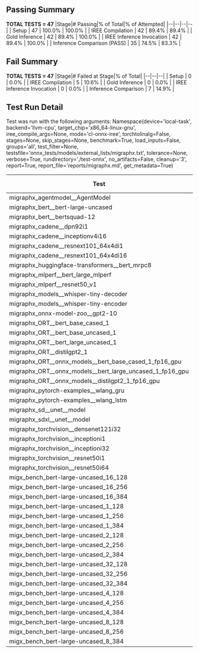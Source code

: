 ## Passing Summary

**TOTAL TESTS = 47**
|Stage|# Passing|% of Total|% of Attempted|
|--|--|--|--|
| Setup | 47 | 100.0% | 100.0% |
| IREE Compilation | 42 | 89.4% | 89.4% |
| Gold Inference | 42 | 89.4% | 100.0% |
| IREE Inference Invocation | 42 | 89.4% | 100.0% |
| Inference Comparison (PASS) | 35 | 74.5% | 83.3% |
## Fail Summary

**TOTAL TESTS = 47**
|Stage|# Failed at Stage|% of Total|
|--|--|--|
| Setup | 0 | 0.0% |
| IREE Compilation | 5 | 10.6% |
| Gold Inference | 0 | 0.0% |
| IREE Inference Invocation | 0 | 0.0% |
| Inference Comparison | 7 | 14.9% |
## Test Run Detail
Test was run with the following arguments:
Namespace(device='local-task', backend='llvm-cpu', target_chip='x86_64-linux-gnu', iree_compile_args=None, mode='cl-onnx-iree', torchtolinalg=False, stages=None, skip_stages=None, benchmark=True, load_inputs=False, groups='all', test_filter=None, testsfile='onnx_tests/models/external_lists/migraphx.txt', tolerance=None, verbose=True, rundirectory='./test-onnx', no_artifacts=False, cleanup='3', report=True, report_file='reports/migraphx.md', get_metadata=True)

| Test | Exit Status | Mean Benchmark Time (ms) | Notes |
|--|--|--|--|
| migraphx_agentmodel__AgentModel | compilation | None | |
| migraphx_bert__bert-large-uncased | PASS | 369.5454150438309 | |
| migraphx_bert__bertsquad-12 | compilation | None | |
| migraphx_cadene__dpn92i1 | PASS | 164.1962019105752 | |
| migraphx_cadene__inceptionv4i16 | PASS | 5573.352621247371 | |
| migraphx_cadene__resnext101_64x4di1 | PASS | 347.41502317289513 | |
| migraphx_cadene__resnext101_64x4di16 | PASS | 5723.488827546437 | |
| migraphx_huggingface-transformers__bert_mrpc8 | PASS | 380.3550247102976 | |
| migraphx_mlperf__bert_large_mlperf | Numerics | 813.8066679239273 | |
| migraphx_mlperf__resnet50_v1 | PASS | 99.07153887408118 | |
| migraphx_models__whisper-tiny-decoder | PASS | 33.08833435629353 | |
| migraphx_models__whisper-tiny-encoder | Numerics | 179.48057129979134 | |
| migraphx_onnx-model-zoo__gpt2-10 | compilation | None | |
| migraphx_ORT__bert_base_cased_1 | PASS | 99.25046594192584 | |
| migraphx_ORT__bert_base_uncased_1 | PASS | 92.1827441170102 | |
| migraphx_ORT__bert_large_uncased_1 | PASS | 253.41342679328386 | |
| migraphx_ORT__distilgpt2_1 | PASS | 32.11370585621267 | |
| migraphx_ORT__onnx_models__bert_base_cased_1_fp16_gpu | Numerics | 793.7538139522076 | |
| migraphx_ORT__onnx_models__bert_large_uncased_1_fp16_gpu | Numerics | 458.1199553277757 | |
| migraphx_ORT__onnx_models__distilgpt2_1_fp16_gpu | Numerics | 41.69936318482671 | |
| migraphx_pytorch-examples__wlang_gru | PASS | 83.66190021236737 | |
| migraphx_pytorch-examples__wlang_lstm | PASS | 44.424332212656736 | |
| migraphx_sd__unet__model | import_model | None | |
| migraphx_sdxl__unet__model | import_model | None | |
| migraphx_torchvision__densenet121i32 | PASS | 1475.8679034809272 | |
| migraphx_torchvision__inceptioni1 | PASS | 205.50930003325144 | |
| migraphx_torchvision__inceptioni32 | PASS | 5820.793509483337 | |
| migraphx_torchvision__resnet50i1 | PASS | 86.4207593517171 | |
| migraphx_torchvision__resnet50i64 | PASS | 5329.185408850511 | |
| migx_bench_bert-large-uncased_16_128 | PASS | 2750.239254285892 | |
| migx_bench_bert-large-uncased_16_256 | PASS | 4223.393912116686 | |
| migx_bench_bert-large-uncased_16_384 | Numerics | 5716.867210964362 | |
| migx_bench_bert-large-uncased_1_128 | PASS | 157.49938692897558 | |
| migx_bench_bert-large-uncased_1_256 | PASS | 277.5262879828612 | |
| migx_bench_bert-large-uncased_1_384 | PASS | 390.844002366066 | |
| migx_bench_bert-large-uncased_2_128 | PASS | 392.5664195170005 | |
| migx_bench_bert-large-uncased_2_256 | PASS | 584.1115278502305 | |
| migx_bench_bert-large-uncased_2_384 | PASS | 810.151070356369 | |
| migx_bench_bert-large-uncased_32_128 | PASS | 5397.869314998388 | |
| migx_bench_bert-large-uncased_32_256 | PASS | 8131.569503496091 | |
| migx_bench_bert-large-uncased_32_384 | Numerics | 11252.256979544958 | |
| migx_bench_bert-large-uncased_4_128 | PASS | 715.7722326616446 | |
| migx_bench_bert-large-uncased_4_256 | PASS | 1094.0521558125813 | |
| migx_bench_bert-large-uncased_4_384 | PASS | 1626.3309655090172 | |
| migx_bench_bert-large-uncased_8_128 | PASS | 1313.3499013880887 | |
| migx_bench_bert-large-uncased_8_256 | PASS | 2102.22003236413 | |
| migx_bench_bert-large-uncased_8_384 | PASS | 2970.9373638033867 | |
